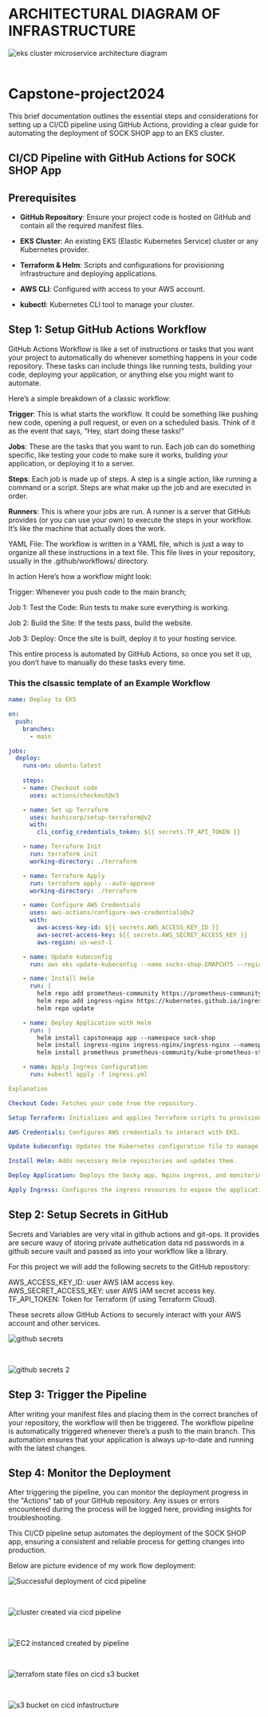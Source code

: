 # ARCHITECTURAL DIAGRAM OF INFRASTRUCTURE

![eks cluster microservice architecture diagram](./Images/eks%20cluster%20microservice%20architecture%20diagram.png)
<br>
<br>
# Capstone-project2024

This brief documentation outlines the essential steps and considerations for setting up a CI/CD pipeline using GitHub Actions, providing a clear guide for automating the deployment of SOCK SHOP app to an EKS cluster.


## CI/CD Pipeline with GitHub Actions for SOCK SHOP App

## Prerequisites

- **GitHub Repository**: Ensure your project code is hosted on GitHub and contain all the required manifest files.

- **EKS Cluster**: An existing EKS (Elastic Kubernetes Service) cluster or any Kubernetes provider.

- **Terraform & Helm**: Scripts and configurations for provisioning infrastructure and deploying applications.

- **AWS CLI**: Configured with access to your AWS account.

- **kubectl**: Kubernetes CLI tool to manage your cluster.


## Step 1: Setup GitHub Actions Workflow

GitHub Actions Workflow is like a set of instructions or tasks that you want your project to automatically do whenever something happens in your code repository. These tasks can include things like running tests, building your code, deploying your application, or anything else you might want to automate.

Here’s a simple breakdown of a classic workflow:

**Trigger**: This is what starts the workflow. It could be something like pushing new code, opening a pull request, or even on a scheduled basis. Think of it as the event that says, “Hey, start doing these tasks!”

**Jobs**: These are the tasks that you want to run. Each job can do something specific, like testing your code to make sure it works, building your application, or deploying it to a server.

**Steps**: Each job is made up of steps. A step is a single action, like running a command or a script. Steps are what make up the job and are executed in order.

**Runners**: This is where your jobs are run. A runner is a server that GitHub provides (or you can use your own) to execute the steps in your workflow. It’s like the machine that actually does the work.

YAML File: The workflow is written in a YAML file, which is just a way to organize all these instructions in a text file. This file lives in your repository, usually in the .github/workflows/ directory.



In action Here’s how a workflow might look:

Trigger: Whenever you push code to the main branch;

Job 1: Test the Code: Run tests to make sure everything is working.

Job 2: Build the Site: If the tests pass, build the website.

Job 3: Deploy: Once the site is built, deploy it to your hosting service.

This entire process is automated by GitHub Actions, so once you set it up, you don’t have to manually do these tasks every time.


### This the clsassic template of an Example Workflow

```yaml
name: Deploy to EKS

on:
  push:
    branches:
      - main

jobs:
  deploy:
    runs-on: ubuntu-latest
    
    steps:
    - name: Checkout code
      uses: actions/checkout@v3

    - name: Set up Terraform
      uses: hashicorp/setup-terraform@v2
      with:
        cli_config_credentials_token: ${{ secrets.TF_API_TOKEN }}

    - name: Terraform Init
      run: terraform init
      working-directory: ./terraform

    - name: Terraform Apply
      run: terraform apply --auto-approve
      working-directory: ./terraform

    - name: Configure AWS Credentials
      uses: aws-actions/configure-aws-credentials@v2
      with:
        aws-access-key-id: ${{ secrets.AWS_ACCESS_KEY_ID }}
        aws-secret-access-key: ${{ secrets.AWS_SECRET_ACCESS_KEY }}
        aws-region: us-west-1

    - name: Update kubeconfig
      run: aws eks update-kubeconfig --name socks-shop-EMAPCH75 --region us-west-1

    - name: Install Helm
      run: |
        helm repo add prometheus-community https://prometheus-community.github.io/helm-charts
        helm repo add ingress-nginx https://kubernetes.github.io/ingress-nginx/
        helm repo update

    - name: Deploy Application with Helm
      run: |
        helm install capstoneapp app --namespace sock-shop
        helm install ingress-nginx ingress-nginx/ingress-nginx --namespace sock-shop
        helm install prometheus prometheus-community/kube-prometheus-stack --namespace sock-shop

    - name: Apply Ingress Configuration
      run: kubectl apply -f ingress.yml

Explanation

Checkout Code: Fetches your code from the repository.

Setup Terraform: Initializes and applies Terraform scripts to provision infrastructure (EKS cluster, networking, etc.).

AWS Credentials: Configures AWS credentials to interact with EKS.

Update kubeconfig: Updates the Kubernetes configuration file to manage the EKS cluster.

Install Helm: Adds necessary Helm repositories and updates them.

Deploy Application: Deploys the Socky app, Nginx ingress, and monitoring tools using Helm.

Apply Ingress: Configures the ingress resources to expose the application to the internet.

```
## Step 2: Setup Secrets in GitHub

Secrets and Variables are very vital in github actions and git-ops. It provides are secure wauy of storing private authetication data nd passwords in a github secure vault and passed as into your workflow like a library. 


For this project we will add the following secrets to the GitHub repository:

AWS_ACCESS_KEY_ID: user AWS IAM access key.
AWS_SECRET_ACCESS_KEY: user AWS IAM secret access key.
TF_API_TOKEN: Token for Terraform (if using Terraform Cloud).

These secrets allow GitHub Actions to securely interact with your AWS account and other services.


![github secrets](./Images/github%20secrets.png)

<br>

![github secrets 2](./Images/github%20secrets%202.png)


## Step 3: Trigger the Pipeline

After writing your manifest files and placing them in the correct branches of your repository, the workflow will then be triggered. 
The workflow pipeline is automatically triggered whenever there’s a push to the main branch. This automation ensures that your application is always up-to-date and running with the latest changes.


## Step 4: Monitor the Deployment

After triggering the pipeline, you can monitor the deployment progress in the "Actions" tab of your GitHub repository. Any issues or errors encountered during the process will be logged here, providing insights for troubleshooting.


This CI/CD pipeline setup automates the deployment of the SOCK SHOP app, ensuring a consistent and reliable process for getting changes into production.


Below are picture evidence of my work flow deployment:
<br>

![Successful deployment of cicd pipeline](./Images/Github%20Actions%20CICD.png)


<br>

![cluster created via cicd pipeline](./Images/cluster%20created%20via%20cicd%20pipeline.png)

<br>

![EC2 instanced created by pipeline](./Images/EC2%20instanced%20created%20by%20pipeline.png)

<br>

![terrafom state files on cicd s3 bucket](./Images/terrafom%20state%20files%20on%20cicd%20s3%20bucket.png)

<br>

![s3 bucket on cicd infastructure](./Images/s3%20bucket%20on%20cicd%20infastructure.png)
















